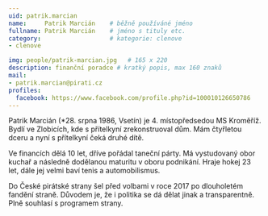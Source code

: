 ```yaml
---
uid: patrik.marcian
name:     Patrik Marcián  	# běžně používáné jméno
fullname: Patrik Marcián  	# jméno s tituly etc.
category:                   # kategorie: clenove
- clenove

img: people/patrik-marcian.jpg   # 165 x 220
description: finanční poradce # kratký popis, max 160 znaků
mail:
- patrik.marcian@pirati.cz
profiles:
  facebook: https://www.facebook.com/profile.php?id=100010126650786
---
```


Patrik Marcián (*28. srpna 1986, Vsetín) je 4. místopředsedou MS Kroměříž. Bydlí ve Zlobicích, kde s přítelkyní zrekonstruoval dům. Mám čtyřletou dceru a nyní s přítelkyní čeká druhé dítě.

Ve financích dělá 10 let, dříve pořádal taneční párty. Má vystudovaný obor kuchař a následně dodělanou maturitu v oboru podnikání. Hraje hokej 23 let, dále jej velmi baví tenis a automobilismus.

Do České pirátské strany šel před volbami v roce 2017 po dlouholetém fandění straně. Důvodem je, že i politika se dá dělat jinak a transparentně. Plně souhlasí s programem strany.
